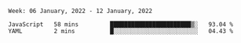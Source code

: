<!--START_SECTION:waka-->
```text
Week: 06 January, 2022 - 12 January, 2022

JavaScript   58 mins         ███████████████████████▒░   93.04 % 
YAML         2 mins          █░░░░░░░░░░░░░░░░░░░░░░░░   04.43 % 
```
<!--END_SECTION:waka-->
